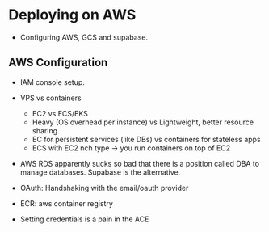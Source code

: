 # Deploying on AWS

- Configuring AWS, GCS and supabase.

## AWS Configuration

- IAM console setup.
- VPS vs containers

  - EC2 vs ECS/EKS
  - Heavy (OS overhead per instance) vs Lightweight, better resource sharing
  - EC for persistent services (like DBs) vs containers for stateless apps
  - ECS with EC2 nch type -> you run containers on top of EC2

- AWS RDS apparently sucks so bad that there is a position called DBA to manage databases. Supabase is the alternative.

- OAuth: Handshaking with the email/oauth provider

- ECR: aws container registry
- Setting credentials is a pain in the ACE

